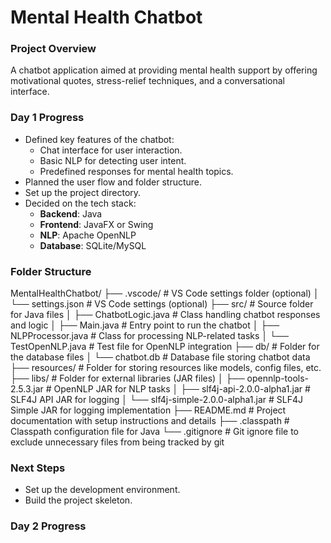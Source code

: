# Mental Health Chatbot

### Project Overview

A chatbot application aimed at providing mental health support by offering motivational quotes, stress-relief techniques, and a conversational interface.

### Day 1 Progress

- Defined key features of the chatbot:
  - Chat interface for user interaction.
  - Basic NLP for detecting user intent.
  - Predefined responses for mental health topics.
- Planned the user flow and folder structure.
- Set up the project directory.
- Decided on the tech stack:
  - **Backend**: Java
  - **Frontend**: JavaFX or Swing
  - **NLP**: Apache OpenNLP
  - **Database**: SQLite/MySQL

### Folder Structure

MentalHealthChatbot/
├── .vscode/ # VS Code settings folder (optional)
│ └── settings.json # VS Code settings (optional)
├── src/ # Source folder for Java files
│ ├── ChatbotLogic.java # Class handling chatbot responses and logic
│ ├── Main.java # Entry point to run the chatbot
│ ├── NLPProcessor.java # Class for processing NLP-related tasks
│ └── TestOpenNLP.java # Test file for OpenNLP integration
├── db/ # Folder for the database files
│ └── chatbot.db # Database file storing chatbot data
├── resources/ # Folder for storing resources like models, config files, etc.
├── libs/ # Folder for external libraries (JAR files)
│ ├── opennlp-tools-2.5.3.jar # OpenNLP JAR for NLP tasks
│ ├── slf4j-api-2.0.0-alpha1.jar # SLF4J API JAR for logging
│ └── slf4j-simple-2.0.0-alpha1.jar # SLF4J Simple JAR for logging implementation
├── README.md # Project documentation with setup instructions and details
├── .classpath # Classpath configuration file for Java
└── .gitignore # Git ignore file to exclude unnecessary files from being tracked by git

### Next Steps

- Set up the development environment.
- Build the project skeleton.

### Day 2 Progress
